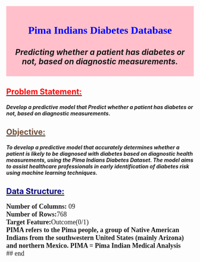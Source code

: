 <div style="background-color:pink; padding:10px;">
<span style="color:blue;font-family: Verdana;"><center><h1>Pima Indians Diabetes Database</h1></center></span>
<i><sapn><center><h2>Predicting whether a patient has diabetes or not, based on diagnostic measurements.</h1></center></sapn></i>

</div>

## <u><span style="color:red;">Problem Statement:</span></u>
<span style="font-family: 'Verdana';"><i><h4>Develop a predictive model that Predict whether a patient has diabetes or not, based on diagnostic measurements.</h4></i></span>
## <u><span style="color:#6F4E37;">Objective:</span></u>
<span style="font-family: 'Verdana';"><i><h4>To develop a predictive model that accurately determines whether a patient is likely to be diagnosed with diabetes based on diagnostic health measurements, using the Pima Indians Diabetes Dataset. The model aims to assist healthcare professionals in early identification of diabetes risk using machine learning techniques.</h4></i></span>
## <u><span style="color:#000080;">Data Structure:</span></u>
<span style="font-size: 18px; font-family: 'Times New Roman';">
<b>Number of Columns:</b> 09<br>
<b>Number of Rows:</b>768<br>
<b>Target Feature:</b>Outcome(0/1)<br>
<b> PIMA refers to the Pima people, a group of Native American Indians from the southwestern United States (mainly Arizona) and northern Mexico. 
PIMA = Pima Indian Medical Analysis </b><br>
## end
